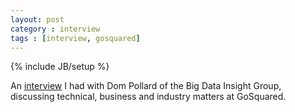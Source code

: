 ```yaml
---
layout: post
category : interview
tags : [interview, gosquared]
---
```

{% include JB/setup %}

An [interview](http://www.thebigdatainsightgroup.com/site/article/geoff-wagstaff-cto-gosquared) I had with Dom Pollard of the Big Data Insight Group, discussing technical, business and industry matters at GoSquared.
